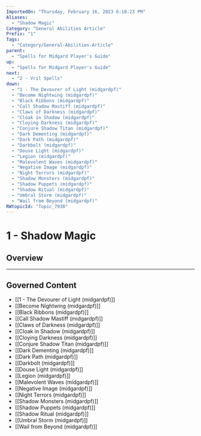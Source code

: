 ```yaml
---
ImportedOn: "Thursday, February 16, 2023 6:10:23 PM"
Aliases:
  - "Shadow Magic"
Category: "General Abilities Article"
Prefix: "1"
Tags:
  - "Category/General-Abilities-Article"
parent:
  - "Spells for Midgard Player's Guide"
up:
  - "Spells for Midgard Player's Guide"
next:
  - "2 - Vril Spells"
down:
  - "1 - The Devourer of Light (midgardpf)"
  - "Become Nightwing (midgardpf)"
  - "Black Ribbons (midgardpf)"
  - "Call Shadow Mastiff (midgardpf)"
  - "Claws of Darkness (midgardpf)"
  - "Cloak in Shadow (midgardpf)"
  - "Cloying Darkness (midgardpf)"
  - "Conjure Shadow Titan (midgardpf)"
  - "Dark Dementing (midgardpf)"
  - "Dark Path (midgardpf)"
  - "Darkbolt (midgardpf)"
  - "Douse Light (midgardpf)"
  - "Legion (midgardpf)"
  - "Malevolent Waves (midgardpf)"
  - "Negative Image (midgardpf)"
  - "Night Terrors (midgardpf)"
  - "Shadow Monsters (midgardpf)"
  - "Shadow Puppets (midgardpf)"
  - "Shadow Ritual (midgardpf)"
  - "Umbral Storm (midgardpf)"
  - "Wail from Beyond (midgardpf)"
RWtopicId: "Topic_7930"
---
```

# 1 - Shadow Magic
## Overview
---
## Governed Content
- [[1 - The Devourer of Light (midgardpf)]]
- [[Become Nightwing (midgardpf)]]
- [[Black Ribbons (midgardpf)]]
- [[Call Shadow Mastiff (midgardpf)]]
- [[Claws of Darkness (midgardpf)]]
- [[Cloak in Shadow (midgardpf)]]
- [[Cloying Darkness (midgardpf)]]
- [[Conjure Shadow Titan (midgardpf)]]
- [[Dark Dementing (midgardpf)]]
- [[Dark Path (midgardpf)]]
- [[Darkbolt (midgardpf)]]
- [[Douse Light (midgardpf)]]
- [[Legion (midgardpf)]]
- [[Malevolent Waves (midgardpf)]]
- [[Negative Image (midgardpf)]]
- [[Night Terrors (midgardpf)]]
- [[Shadow Monsters (midgardpf)]]
- [[Shadow Puppets (midgardpf)]]
- [[Shadow Ritual (midgardpf)]]
- [[Umbral Storm (midgardpf)]]
- [[Wail from Beyond (midgardpf)]]

